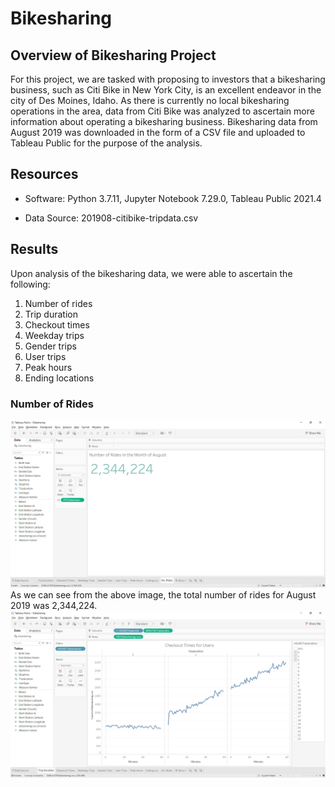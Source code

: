 # Bikesharing

## Overview of Bikesharing Project

For this project, we are tasked with proposing to investors that a bikesharing business, such as Citi Bike in New York City, is an excellent endeavor in the city of Des Moines, Idaho.  As there is currently no local bikesharing operations in the area, data from Citi Bike was analyzed to ascertain more information about operating a bikesharing business. Bikesharing data from August 2019 was downloaded in the form of a CSV file and uploaded to Tableau Public for the purpose of the analysis.

## Resources

* Software: Python 3.7.11, Jupyter Notebook 7.29.0, Tableau Public 2021.4

* Data Source: 201908-citibike-tripdata.csv

## Results

Upon analysis of the bikesharing data, we were able to ascertain the following:

1. Number of rides
2. Trip duration
3. Checkout times
4. Weekday trips
5. Gender trips
6. User trips
7. Peak hours
8. Ending locations

### Number of Rides

<img src="https://github.com/crtallent/bikesharing/blob/main/Images/No.%20Rides.png"/>
As we can see from the above image, the total number of rides for August 2019 was 2,344,224.

<img src="https://github.com/crtallent/bikesharing/blob/main/Images/TripDuration.png"/>

